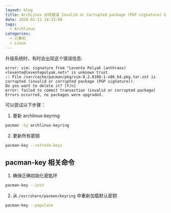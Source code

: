 ```yaml
---
layout: blog
title: ArchLinux 出现错误 Invalid or Corrupted package (PGP signature) 的解决方法
date: 2020-01-11 14:33:00
tags:
  - Archlinux
categories:
  - 计算机
  - Linux
---
```


升级系统时，有时会出现这个错误信息:

    error: vim: signature from "Levente Polyak (anthraxx) <levente@leventepolyak.net>" is unknown trust
    :: File /var/cache/pacman/pkg/vim-8.2.0100-1-x86_64.pkg.tar.zst is corrupted (invalid or corrupted package (PGP signature)).
    Do you want to delete it? [Y/n]
    error: failed to commit transaction (invalid or corrupted package)
    Errors occurred, no packages were upgraded.

可以尝试以下步骤：

1. 更新 archlinux-keyring

```bash
pacman -Sy archlinux-keyring
```

2. 更新所有密钥

```bash
pacman-key --refresh-keys
```

<!-- more -->

## pacman-key 相关命令

1. 确保正确初始化密匙环

```bash
pacman-key --init
```

2. 从 `/usr/share/pacman/keyring` 中重新加载默认密钥

```bash
pacman-key --populate
```
